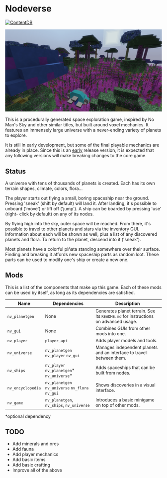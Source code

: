 # Nodeverse
[![ContentDB](https://content.minetest.net/packages/aerkiaga/nodeverse/shields/downloads/)](https://content.minetest.net/packages/aerkiaga/nodeverse/)

![Screenshot](screenshot.jpg)

This is a procedurally generated space exploration game, inspired by No Man's
Sky and other similar titles, but built around voxel mechanics. It features an
immensely large universe with a never-ending variety of planets to explore.

It is still in early development, but some of the final playable mechanics are
already in place. Since this is an
[early](https://semver.org/#spec-item-4) release version, it is expected that
any following versions will make breaking changes to the core game.

## Status
A universe with tens of thousands of planets is created. Each has its own terrain
shapes, climate, colors, flora...

The player starts out flying a small, boring spaceship near the ground. Pressing
'sneak' (shift by default) will land it. After landing, it's possible to unboard
('move') or lift off ('jump'). A ship can be boarded by pressing 'use' (right-
click by default) on any of its nodes.

By flying high into the sky, outer space will be reached. From there, it's possible
to travel to other planets and stars via the inventory GUI. Information about each
will be shown as well, plus a list of any discovered planets and flora.
To return to the planet, descend into it ('sneak').

Most planets have a colorful piñata standing somewhere over their surface.
Finding and breaking it affords new spaceship parts as random loot.
These parts can be used to modify one's ship or create a new one.

## Mods
This is a list of the components that make up this game. Each of these mods can
be used by itself, as long as its dependencies are satisfied.

Name | Dependencies | Description
---- | ------------ | -----------
`nv_planetgen` | None | Generates planet terrain. See its `README.md` for instructions on advanced usage.
`nv_gui` | None | Combines GUIs from other mods into one.
`nv_player` | `player_api` | Adds player models and tools.
`nv_universe` | `nv_planetgen` `nv_player` `nv_gui` | Manages independent planets and an interface to travel between them.
`nv_ships` | `nv_player` `nv_planetgen`* `nv_universe`* | Adds spaceships that can be built from nodes.
`nv_encyclopedia` | `nv_planetgen` `nv_universe` `nv_flora` `nv_gui` | Shows discoveries in a visual interface.
`nv_game` | `nv_planetgen`, `nv_ships`, `nv_universe` | Introduces a basic minigame on top of other mods.

*optional dependency

## TODO
 * Add minerals and ores
 * Add fauna
 * Add player mechanics
 * Add basic items
 * Add basic crafting
 * Improve all of the above
